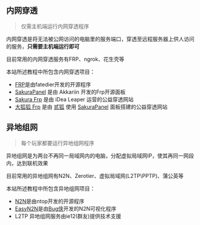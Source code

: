 ## 内网穿透

> 仅需主机端运行内网穿透程序

内网穿透是将无法被公网访问的电脑里的服务端口，穿透至远程服务器上供人访问的服务，**只需要主机端运行即可**

目前常用的内网穿透服务有FRP、ngrok、花生壳等

本站所述教程中所包含内网穿透项目：

- [FRP](https://github.com/fatedier/frp)是由fatedier开发的开源程序
- [SakuraPanel](https://github.com/ZeroDream-CN/SakuraPanel) 是由 Akkariin 开发的Frp开源面板
- [Sakura Frp](SakuraFRP.md) 是由 iDea Leaper 运营的公益穿透网站
- [大狐狐 Frp](FRP.md) 是由 [贰狐](https://www.aobacore.com/) 使用 [SakuraPanel](https://github.com/ZeroDream-CN/SakuraPanel) 面板搭建的公益穿透网站

## 异地组网

> 每个玩家都要运行异地组网程序

异地组网是为两台不再同一局域网内的电脑，分配虚拟局域网IP，使其再同一网段内，达到联机效果

目前常用的异地组网有N2N、Zerotier、虚拟局域网(L2TP\PPTP)、蒲公英等

本站所述教程中所包含异地组网项目：

- [N2N](https://github.com/ntop/n2n)是由ntop开发的开源程序
- [EasyN2N](Easyn2n.md)是由[Bug侠](https://bugxia.com/357.html)开发的N2N可视化程序
- L2TP 异地组网服务由ie12(群友)提供技术支援

